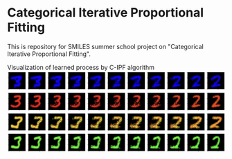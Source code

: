 # Categorical Iterative Proportional Fitting
This is repository for SMILES summer school project on "Categorical Iterative Proportional Fitting". 


Visualization of learned process by C-IPF algorithm
![image info](./images/IPF_1.png)
![image info](./images/IPF_2.png)
![image info](./images/IPF_3.png)
![image info](./images/IPF_4.png)
